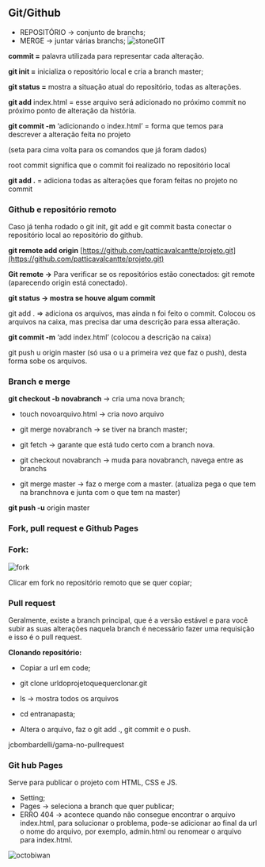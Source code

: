 ## Git/Github

- REPOSITÓRIO -> conjunto de branchs;
- MERGE -> juntar várias branchs;
![stoneGIT](https://user-images.githubusercontent.com/85708747/185693465-500b4d56-0f2f-4d00-8115-c6240e0e20a7.png)

**commit =** palavra utilizada para representar cada alteração. 

**git init =** inicializa o repositório local e cria a branch master;

**git status =** mostra a situação atual do repositório, todas as alterações. 

**git add** index.html = esse arquivo será adicionado no próximo commit no próximo ponto de alteração da história. 

**git commit  -m** ‘adicionando o index.html’ = forma que temos para descrever a alteração feita no projeto 

(seta para cima volta para os comandos que já foram dados)

root commit significa que o commit foi realizado no repositório local 

**git add .** = adiciona todas as alterações que foram feitas no projeto no commit 

### Github e repositório remoto

Caso já tenha rodado o git init, git add e git commit basta conectar o repositório local ao repositório do github. 

**git remote add origin** [https://github.com/patticavalcantte/projeto.git](https://github.com/patticavalcantte/projeto.git) 

**Git remote →** Para verificar se os repositórios estão conectados: git remote (aparecendo origin está conectado). 

**git status → mostra se houve algum commit** 

git add . ⇒ adiciona os arquivos, mas ainda n foi feito o commit. Colocou os arquivos na caixa, mas precisa dar uma descrição para essa alteração. 

**git commit  -m** ‘add index.html’ (colocou a descrição na caixa) 

git push u origin master  (só usa o u a primeira vez que faz o push), desta forma sobe os arquivos. 

### Branch e merge

**git checkout -b novabranch** → cria uma nova branch; 

- touch  novoarquivo.html → cria novo arquivo 

- git merge novabranch → se tiver na branch master;

- git fetch → garante que está tudo certo com a branch nova. 

- git checkout novabranch → muda para novabranch, navega entre as branchs

- git merge master → faz o merge com a master. (atualiza pega o que tem na branchnova e junta com o que tem na master)

**git push -u** origin master 

### Fork, pull request e Github Pages

### Fork:

![fork](https://user-images.githubusercontent.com/85708747/185694004-2d9abaec-6258-4498-ac4d-12dff8170fb6.png)

Clicar em fork no repositório remoto que se quer copiar; 

### Pull request

Geralmente, existe a branch principal, que é a versão estável e para você subir as suas alterações naquela branch é necessário fazer uma requisição e isso é o pull request. 

**Clonando repositório:**

- Copiar a url em code;

- git clone urldoprojetoquequerclonar.git

- ls → mostra todos os arquivos 

- cd entranapasta; 

- Altera o arquivo, faz o git add ., git commit e o push.



jcbombardelli/gama-no-pullrequest

### Git hub Pages

Serve para publicar o projeto com HTML, CSS e JS. 

- Setting;
- Pages → seleciona a branch que quer publicar;
- ERRO 404 → acontece quando não consegue encontrar o arquivo index.html, para solucionar o problema, pode-se adicionar ao final da url o nome do arquivo, por exemplo, admin.html ou renomear o arquivo para index.html.

![octobiwan](https://user-images.githubusercontent.com/85708747/185694379-0bf728f5-7c41-4a76-92ba-70041225a2cd.jpg)

